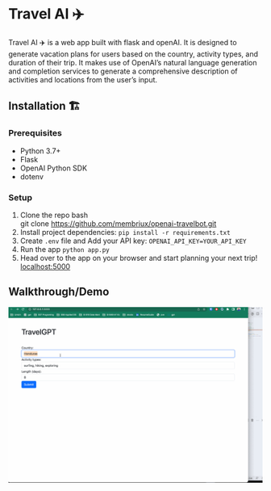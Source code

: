 # Travel AI ✈️

Travel AI ✈️ is a web app built with flask and openAI. It is designed to generate vacation plans for users based on the
country, activity types, and duration of their trip. It makes use of OpenAI’s natural language generation and completion
services to generate a comprehensive description of activities and locations from the user’s input.

## Installation 🏗️

### Prerequisites

* Python 3.7+
* Flask
* OpenAI Python SDK
* dotenv

### Setup

1. Clone the repo
   bash<br>git clone https://github.com/membriux/openai-travelbot.git<br>
1. Install project dependencies:
   `pip install -r requirements.txt`
1. Create `.env` file and Add your API key:
   `OPENAI_API_KEY=YOUR_API_KEY`
1. Run the app
   `python app.py`
1. Head over to the app on your browser and start planning your next trip! [localhost:5000](http://localhost:5000)

## Walkthrough/Demo

![walkthrough](travelGPT.gif)




